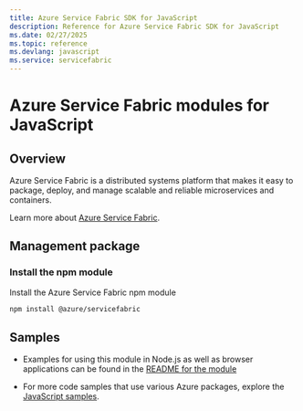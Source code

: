 ```yaml
---
title: Azure Service Fabric SDK for JavaScript
description: Reference for Azure Service Fabric SDK for JavaScript
ms.date: 02/27/2025
ms.topic: reference
ms.devlang: javascript
ms.service: servicefabric
---
```

# Azure Service Fabric modules for JavaScript

## Overview

Azure Service Fabric is a distributed systems platform that makes it easy to package, deploy, and manage scalable and reliable microservices and containers.

Learn more about [Azure Service Fabric](https://docs.microsoft.com/azure/service-fabric/service-fabric-overview).

## Management package

### Install the npm module

Install the Azure Service Fabric npm module

```bash
npm install @azure/servicefabric
```

## Samples

* Examples for using this module in Node.js as well as browser applications can be found in the [README for the module](https://www.npmjs.com/package/@azure/servicefabric)

* For more code samples that use various Azure packages, explore the [JavaScript samples](https://docs.microsoft.com/samples/browse/?languages=javascript).